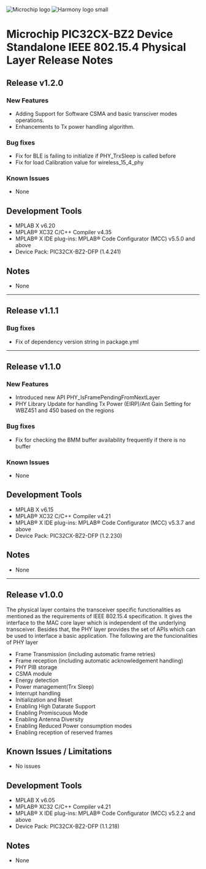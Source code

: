 ﻿![Microchip logo](https://raw.githubusercontent.com/wiki/Microchip-MPLAB-Harmony/Microchip-MPLAB-Harmony.github.io/images/microchip_logo.png)
![Harmony logo small](https://raw.githubusercontent.com/wiki/Microchip-MPLAB-Harmony/Microchip-MPLAB-Harmony.github.io/images/microchip_mplab_harmony_logo_small.png)

# Microchip PIC32CX-BZ2 Device Standalone IEEE 802.15.4 Physical Layer Release Notes

## Release v1.2.0

### New Features
- Adding Support for Software CSMA and basic transciver modes operations.
- Enhancements to Tx power handling algorithm.


### Bug fixes
- Fix for BLE is failing to initialize if PHY_TrxSleep is called before
- Fix for load Calibration value for wireless_15_4_phy

### Known Issues
- None

## Development Tools
-	MPLAB X v6.20
-	MPLAB® XC32 C/C++ Compiler v4.35
-	MPLAB® X IDE plug-ins: MPLAB® Code Configurator (MCC) v5.5.0 and above
-	Device Pack: PIC32CX-BZ2-DFP (1.4.241)

## Notes
-	None

__________________

## Release v1.1.1

### Bug fixes

- Fix of dependency version string in package.yml

__________________

## Release v1.1.0

### New Features
- Introduced new API PHY_IsFramePendingFromNextLayer
- PHY Library Update for handling Tx Power (EIRP)/Ant Gain Setting for WBZ451 and 450 based on the regions


### Bug fixes
- Fix for checking the BMM buffer availability frequently if there is no buffer

### Known Issues
- None

## Development Tools
-	MPLAB X v6.15
-	MPLAB® XC32 C/C++ Compiler v4.21
-	MPLAB® X IDE plug-ins: MPLAB® Code Configurator (MCC) v5.3.7 and above
-	Device Pack: PIC32CX-BZ2-DFP (1.2.230)

## Notes
-	None

__________________

## Release v1.0.0

The physical layer contains the transceiver specific functionalities as mentioned as the requirements of IEEE 802.15.4 specification. It gives the interface to the MAC core layer which is independent of the underlying transceiver.
Besides that, the PHY layer provides the set of APIs which can be used to interface a basic application.
The following are the funcionalities of PHY layer

-	Frame Transmission  (including automatic frame retries)
-	Frame reception  (including automatic acknowledgement handling)
-	PHY PIB storage
-	CSMA module
-	Energy detection
-	Power management(Trx Sleep)
-	Interrupt handling
-	Initialization and Reset
-	Enabling High Datarate Support
-	Enabling Promiscuous Mode
-	Enabling Antenna Diversity
-	Enabling Reduced Power consumption modes
-	Enabling reception of reserved frames

## Known Issues / Limitations

-	No issues

## Development Tools
-	MPLAB X v6.05
-	MPLAB® XC32 C/C++ Compiler v4.21
-	MPLAB® X IDE plug-ins: MPLAB® Code Configurator (MCC) v5.2.2 and above
-	Device Pack: PIC32CX-BZ2-DFP (1.1.218)

## Notes
-	None


